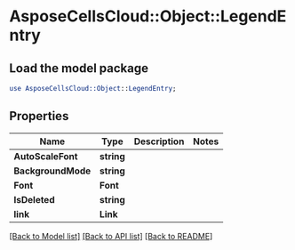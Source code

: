 # AsposeCellsCloud::Object::LegendEntry 

## Load the model package
```perl
use AsposeCellsCloud::Object::LegendEntry;
```

## Properties
Name | Type | Description | Notes
------------ | ------------- | ------------- | -------------
**AutoScaleFont** | **string** |  |
**BackgroundMode** | **string** |  |
**Font** | **Font** |  |
**IsDeleted** | **string** |  |
**link** | **Link** |  |  

[[Back to Model list]](../README.md#documentation-for-models) [[Back to API list]](../README.md#documentation-for-api-endpoints) [[Back to README]](../README.md)

